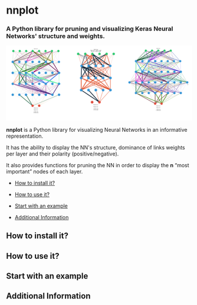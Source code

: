 # nnplot
### A Python library for pruning and visualizing Keras Neural Networks' structure and weights.
![cover image](https://github.com/Yuval-Ai/nnplot/blob/master/Images/banner.png)

**nnplot** is a Python library for visualizing Neural Networks in an informative representation. 

It has the ability to display the NN's structure, dominance of links weights per layer and their polarity (positive/negative).

It also provides functions for pruning the NN in order to display the **n** “most important” nodes of each layer.

* [How to install it?](##How-to-install-it?) 

* [How to use it?](##How-to-use-it?)

* [Start with an example](##Start-with-an-examlpe)

* [Additional Information](##Additional-Information)



## How to install it?
## How to use it?
## Start with an example
## Additional Information

